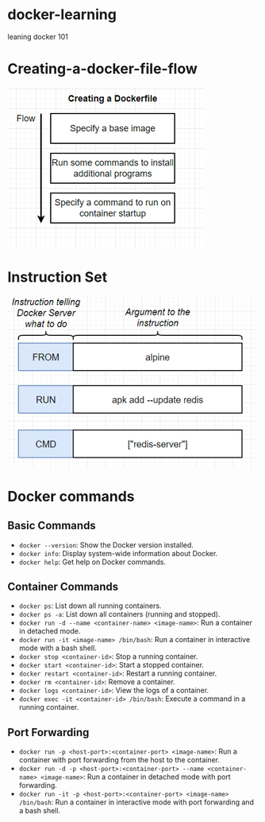 # docker-learning

leaning docker 101

# Creating-a-docker-file-flow

![alt text](image.png)

# Instruction Set

![alt text](image-1.png)

# Docker commands

## Basic Commands

- `docker --version`: Show the Docker version installed.
- `docker info`: Display system-wide information about Docker.
- `docker help`: Get help on Docker commands.

## Container Commands

- `docker ps`: List down all running containers.
- `docker ps -a`: List down all containers (running and stopped).
- `docker run -d --name <container-name> <image-name>`: Run a container in detached mode.
- `docker run -it <image-name> /bin/bash`: Run a container in interactive mode with a bash shell.
- `docker stop <container-id>`: Stop a running container.
- `docker start <container-id>`: Start a stopped container.
- `docker restart <container-id>`: Restart a running container.
- `docker rm <container-id>`: Remove a container.
- `docker logs <container-id>`: View the logs of a container.
- `docker exec -it <container-id> /bin/bash`: Execute a command in a running container.

## Port Forwarding

- `docker run -p <host-port>:<container-port> <image-name>`: Run a container with port forwarding from the host to the container.
- `docker run -d -p <host-port>:<container-port> --name <container-name> <image-name>`: Run a container in detached mode with port forwarding.
- `docker run -it -p <host-port>:<container-port> <image-name> /bin/bash`: Run a container in interactive mode with port forwarding and a bash shell.
